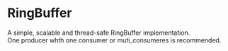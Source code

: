 # RingBuffer
A simple, scalable and thread-safe RingBuffer implementation.</br>
One producer whth one consumer or muti_consumeres is recommended.

